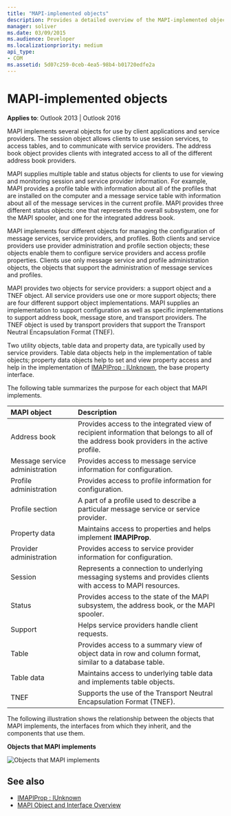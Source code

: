 ```yaml
---
title: "MAPI-implemented objects"
description: Provides a detailed overview of the MAPI-implemented objects for use by clients and service providers.
manager: soliver
ms.date: 03/09/2015
ms.audience: Developer
ms.localizationpriority: medium
api_type:
- COM
ms.assetid: 5d07c259-0ceb-4ea5-98b4-b01720edfe2a
---
```


# MAPI-implemented objects
  
**Applies to**: Outlook 2013 | Outlook 2016 
  
MAPI implements several objects for use by client applications and service providers. The session object allows clients to use session services, to access tables, and to communicate with service providers. The address book object provides clients with integrated access to all of the different address book providers. 
  
MAPI supplies multiple table and status objects for clients to use for viewing and monitoring session and service provider information. For example, MAPI provides a profile table with information about all of the profiles that are installed on the computer and a message service table with information about all of the message services in the current profile. MAPI provides three different status objects: one that represents the overall subsystem, one for the MAPI spooler, and one for the integrated address book. 
  
MAPI implements four different objects for managing the configuration of message services, service providers, and profiles. Both clients and service providers use provider administration and profile section objects; these objects enable them to configure service providers and access profile properties. Clients use only message service and profile administration objects, the objects that support the administration of message services and profiles. 
  
MAPI provides two objects for service providers: a support object and a TNEF object. All service providers use one or more support objects; there are four different support object implementations. MAPI supplies an implementation to support configuration as well as specific implementations to support address book, message store, and transport providers. The TNEF object is used by transport providers that support the Transport Neutral Encapsulation Format (TNEF).
  
Two utility objects, table data and property data, are typically used by service providers. Table data objects help in the implementation of table objects; property data objects help to set and view property access and help in the implementation of [IMAPIProp : IUnknown](imapipropiunknown.md), the base property interface. 
  
The following table summarizes the purpose for each object that MAPI implements.
  
|**MAPI object**|**Description**|
|:-----|:-----|
|Address book  <br/> |Provides access to the integrated view of recipient information that belongs to all of the address book providers in the active profile. |
|Message service administration  <br/> |Provides access to message service information for configuration. |
|Profile administration  <br/> |Provides access to profile information for configuration. |
|Profile section  <br/> |A part of a profile used to describe a particular message service or service provider. |
|Property data  <br/> |Maintains access to properties and helps implement **IMAPIProp**. |
|Provider administration  <br/> |Provides access to service provider information for configuration. |
|Session  <br/> |Represents a connection to underlying messaging systems and provides clients with access to MAPI resources. |
|Status  <br/> |Provides access to the state of the MAPI subsystem, the address book, or the MAPI spooler. |
|Support  <br/> |Helps service providers handle client requests. |
|Table  <br/> |Provides access to a summary view of object data in row and column format, similar to a database table. |
|Table data  <br/> |Maintains access to underlying table data and implements table objects. |
|TNEF  <br/> |Supports the use of the Transport Neutral Encapsulation Format (TNEF). |
   
The following illustration shows the relationship between the objects that MAPI implements, the interfaces from which they inherit, and the components that use them. 
  
**Objects that MAPI implements**
  
![Objects that MAPI implements](media/amapi_68.gif "Objects that MAPI implements")
  
## See also

- [IMAPIProp : IUnknown](imapipropiunknown.md)
- [MAPI Object and Interface Overview](mapi-object-and-interface-overview.md)

